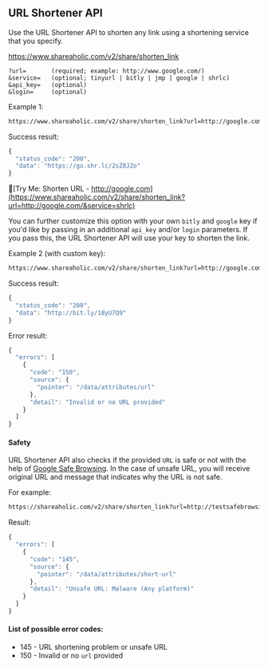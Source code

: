 URL Shortener API
---

Use the URL Shortener API to shorten any link using a shortening service that you specify.

  https://www.shareaholic.com/v2/share/shorten_link

    ?url=       (required; example: http://www.google.com/)
    &service=   (optional; tinyurl | bitly | jmp | google | shrlc)
    &api_key=   (optional)
    &login=     (optional)

Example 1:

```html
https://www.shareaholic.com/v2/share/shorten_link?url=http://google.com/&service=shrlc
```

Success result:

```javascript
{
  "status_code": "200",
  "data": "https://go.shr.lc/2sZ8JZo"
}
```

🔗[Try Me: Shorten URL - http://google.com](https://www.shareaholic.com/v2/share/shorten_link?url=http://google.com/&service=shrlc)

You can further customize this option with your own `bitly` and `google` key if you'd like by passing in an additional `api_key` and/or `login` parameters. If you pass this, the URL Shortener API will use your key to shorten the link.

Example 2 (with custom key):

```html
https://www.shareaholic.com/v2/share/shorten_link?url=http://google.com/&service=bitly&api_key=[INSERT YOUR BITLY API KEY]&login=[INSERT YOUR BITLY LOGIN]
```

Success result:
  
```javascript
{
  "status_code": "200",
  "data": "http://bit.ly/18yU7Q9"
}
```

Error result:

```javascript
{
  "errors": [
    {
      "code": "150",
      "source": {
        "pointer": "/data/attributes/url"
      },
      "detail": "Invalid or no URL provided"
    }
  ]
}
```

#### Safety

URL Shortener API also checks if the provided `URL` is safe or not with the help of [Google Safe Browsing](https://safebrowsing.google.com/). In the case of unsafe URL, you will receive original URL and message that indicates why the URL is not safe.

For example:

```html
https://shareaholic.com/v2/share/shorten_link?url=http://testsafebrowsing.appspot.com/apiv4/ANY_PLATFORM/MALWARE/URL/&service=google
```

Result:

```javascript
{
  "errors": [
    {
      "code": "145",
      "source": {
        "pointer": "/data/attributes/short-url"
      },
      "detail": "Unsafe URL: Malware (Any platform)"
    }
  ]
}
```

#### List of possible error codes:

* 145 - URL shortening problem or unsafe URL
* 150 - Invalid or no `url` provided
